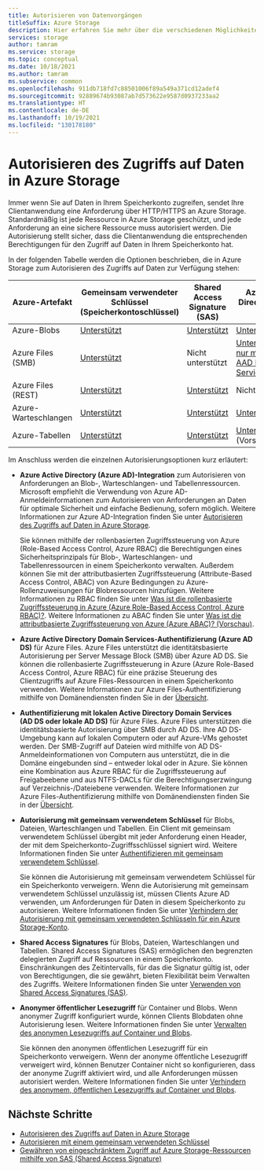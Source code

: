 ```yaml
---
title: Autorisieren von Datenvorgängen
titleSuffix: Azure Storage
description: Hier erfahren Sie mehr über die verschiedenen Möglichkeiten zum Autorisieren des Zugriffs auf Daten in Azure Storage. Azure Storage unterstützt die Autorisierung mit Azure Active Directory, Shared Key-Autorisierung oder Shared Access Signatures (SAS) und außerdem den anonymen Zugriff auf Blobs.
services: storage
author: tamram
ms.service: storage
ms.topic: conceptual
ms.date: 10/18/2021
ms.author: tamram
ms.subservice: common
ms.openlocfilehash: 911db718fd7c88501006f89a549a371cd12adef4
ms.sourcegitcommit: 92889674b93087ab7d573622e9587d0937233aa2
ms.translationtype: HT
ms.contentlocale: de-DE
ms.lasthandoff: 10/19/2021
ms.locfileid: "130178180"
---
```

# <a name="authorize-access-to-data-in-azure-storage"></a>Autorisieren des Zugriffs auf Daten in Azure Storage

Immer wenn Sie auf Daten in Ihrem Speicherkonto zugreifen, sendet Ihre Clientanwendung eine Anforderung über HTTP/HTTPS an Azure Storage. Standardmäßig ist jede Ressource in Azure Storage geschützt, und jede Anforderung an eine sichere Ressource muss autorisiert werden. Die Autorisierung stellt sicher, dass die Clientanwendung die entsprechenden Berechtigungen für den Zugriff auf Daten in Ihrem Speicherkonto hat.

In der folgenden Tabelle werden die Optionen beschrieben, die in Azure Storage zum Autorisieren des Zugriffs auf Daten zur Verfügung stehen:

| Azure-Artefakt | Gemeinsam verwendeter Schlüssel (Speicherkontoschlüssel) | Shared Access Signature (SAS) | Azure Active Directory (Azure AD) | Lokale Active Directory Domain Services | Anonymer öffentlicher Lesezugriff |
|--|--|--|--|--|--|
| Azure-Blobs | [Unterstützt](/rest/api/storageservices/authorize-with-shared-key/) | [Unterstützt](storage-sas-overview.md) | [Unterstützt](../blobs/authorize-access-azure-active-directory.md) | Nicht unterstützt | [Unterstützt](../blobs/anonymous-read-access-configure.md) |
| Azure Files (SMB) | [Unterstützt](/rest/api/storageservices/authorize-with-shared-key/) | Nicht unterstützt | [Unterstützt, aber nur mit AAD Domain Services](../files/storage-files-active-directory-overview.md) | [Unterstützt, Anmeldeinformationen müssen mit Azure AD synchronisiert werden](../files/storage-files-active-directory-overview.md) | Nicht unterstützt |
| Azure Files (REST) | [Unterstützt](/rest/api/storageservices/authorize-with-shared-key/) | [Unterstützt](storage-sas-overview.md) | Nicht unterstützt | Nicht unterstützt | Nicht unterstützt |
| Azure-Warteschlangen | [Unterstützt](/rest/api/storageservices/authorize-with-shared-key/) | [Unterstützt](storage-sas-overview.md) | [Unterstützt](../queues/authorize-access-azure-active-directory.md) | Nicht unterstützt | Nicht unterstützt |
| Azure-Tabellen | [Unterstützt](/rest/api/storageservices/authorize-with-shared-key/) | [Unterstützt](storage-sas-overview.md) | [Unterstützt](../tables/authorize-access-azure-active-directory.md) (Vorschauversion) | Nicht unterstützt | Nicht unterstützt |

Im Anschluss werden die einzelnen Autorisierungsoptionen kurz erläutert:

- **Azure Active Directory (Azure AD)-Integration** zum Autorisieren von Anforderungen an Blob-, Warteschlangen- und Tabellenressourcen. Microsoft empfiehlt die Verwendung von Azure AD-Anmeldeinformationen zum Autorisieren von Anforderungen an Daten für optimale Sicherheit und einfache Bedienung, sofern möglich. Weitere Informationen zur Azure AD-Integration finden Sie unter [Autorisieren des Zugriffs auf Daten in Azure Storage](authorize-data-access.md).

    Sie können mithilfe der rollenbasierten Zugriffssteuerung von Azure (Role-Based Access Control, Azure RBAC) die Berechtigungen eines Sicherheitsprinzipals für Blob-, Warteschlangen- und Tabellenressourcen in einem Speicherkonto verwalten. Außerdem können Sie mit der attributbasierten Zugriffssteuerung (Attribute-Based Access Control, ABAC) von Azure Bedingungen zu Azure-Rollenzuweisungen für Blobressourcen hinzufügen. Weitere Informationen zu RBAC finden Sie unter [Was ist die rollenbasierte Zugriffssteuerung in Azure (Azure Role-Based Access Control, Azure RBAC)?](../../role-based-access-control/overview.md). Weitere Informationen zu ABAC finden Sie unter [Was ist die attributbasierte Zugriffssteuerung von Azure (Azure ABAC)? (Vorschau)](../../role-based-access-control/conditions-overview.md).

- **Azure Active Directory Domain Services-Authentifizierung (Azure AD DS)** für Azure Files. Azure Files unterstützt die identitätsbasierte Autorisierung per Server Message Block (SMB) über Azure AD DS. Sie können die rollenbasierte Zugriffssteuerung in Azure (Azure Role-Based Access Control, Azure RBAC) für eine präzise Steuerung des Clientzugriffs auf Azure Files-Ressourcen in einem Speicherkonto verwenden. Weitere Informationen zur Azure Files-Authentifizierung mithilfe von Domänendiensten finden Sie in der [Übersicht](../files/storage-files-active-directory-overview.md).

- **Authentifizierung mit lokalen Active Directory Domain Services (AD DS oder lokale AD DS)** für Azure Files. Azure Files unterstützen die identitätsbasierte Autorisierung über SMB durch AD DS. Ihre AD DS-Umgebung kann auf lokalen Computern oder auf Azure-VMs gehostet werden. Der SMB-Zugriff auf Dateien wird mithilfe von AD DS-Anmeldeinformationen von Computern aus unterstützt, die in die Domäne eingebunden sind – entweder lokal oder in Azure. Sie können eine Kombination aus Azure RBAC für die Zugriffssteuerung auf Freigabeebene und aus NTFS-DACLs für die Berechtigungserzwingung auf Verzeichnis-/Dateiebene verwenden. Weitere Informationen zur Azure Files-Authentifizierung mithilfe von Domänendiensten finden Sie in der [Übersicht](../files/storage-files-active-directory-overview.md).

- **Autorisierung mit gemeinsam verwendetem Schlüssel** für Blobs, Dateien, Warteschlangen und Tabellen. Ein Client mit gemeinsam verwendetem Schlüssel übergibt mit jeder Anforderung einen Header, der mit dem Speicherkonto-Zugriffsschlüssel signiert wird. Weitere Informationen finden Sie unter [Authentifizieren mit gemeinsam verwendetem Schlüssel](/rest/api/storageservices/authorize-with-shared-key/).

    Sie können die Autorisierung mit gemeinsam verwendetem Schlüssel für ein Speicherkonto verweigern. Wenn die Autorisierung mit gemeinsam verwendetem Schlüssel unzulässig ist, müssen Clients Azure AD verwenden, um Anforderungen für Daten in diesem Speicherkonto zu autorisieren. Weitere Informationen finden Sie unter [Verhindern der Autorisierung mit gemeinsam verwendeten Schlüsseln für ein Azure Storage-Konto](shared-key-authorization-prevent.md).

- **Shared Access Signatures** für Blobs, Dateien, Warteschlangen und Tabellen. Shared Access Signatures (SAS) ermöglichen den begrenzten delegierten Zugriff auf Ressourcen in einem Speicherkonto. Einschränkungen des Zeitintervalls, für das die Signatur gültig ist, oder von Berechtigungen, die sie gewährt, bieten Flexibilität beim Verwalten des Zugriffs. Weitere Informationen finden Sie unter [Verwenden von Shared Access Signatures (SAS)](storage-sas-overview.md).

- **Anonymer öffentlicher Lesezugriff** für Container und Blobs. Wenn anonymer Zugriff konfiguriert wurde, können Clients Blobdaten ohne Autorisierung lesen. Weitere Informationen finden Sie unter [Verwalten des anonymen Lesezugriffs auf Container und Blobs](../blobs/anonymous-read-access-configure.md).

    Sie können den anonymen öffentlichen Lesezugriff für ein Speicherkonto verweigern. Wenn der anonyme öffentliche Lesezugriff verweigert wird, können Benutzer Container nicht so konfigurieren, dass der anonyme Zugriff aktiviert wird, und alle Anforderungen müssen autorisiert werden. Weitere Informationen finden Sie unter [Verhindern des anonymem, öffentlichen Lesezugriffs auf Container und Blobs](../blobs/anonymous-read-access-prevent.md).

## <a name="next-steps"></a>Nächste Schritte

- [Autorisieren des Zugriffs auf Daten in Azure Storage](authorize-data-access.md)
- [Autorisieren mit einem gemeinsam verwendeten Schlüssel](/rest/api/storageservices/authorize-with-shared-key/)
- [Gewähren von eingeschränktem Zugriff auf Azure Storage-Ressourcen mithilfe von SAS (Shared Access Signature)](storage-sas-overview.md)
        